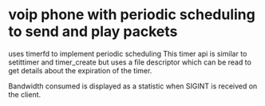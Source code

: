 # voip phone with periodic scheduling to send and play packets

uses timerfd to implement periodic scheduling
This timer api is similar to setittimer and timer_create but uses a file descriptor which can be read to get details about the expiration of the timer.

Bandwidth consumed is displayed as a statistic when SIGINT is received on the client.
